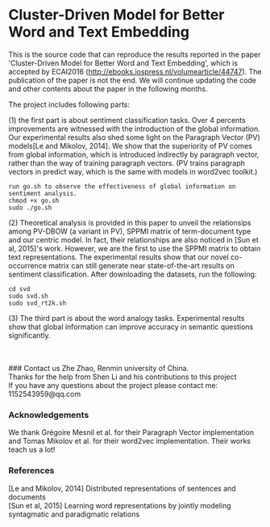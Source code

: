 # Cluster-Driven Model for Better Word and Text Embedding
  This is the source code that can reproduce the results reported in the paper 'Cluster-Driven Model for Better Word and Text Embedding', which is accepted by ECAI2016 (http://ebooks.iospress.nl/volumearticle/44747). The publication of the paper is not the end. We will continue updating the code and other contents about the paper in the following months.
  
  
  The project includes following parts:
  
  
  (1)
  the first part is about sentiment classification tasks. Over 4 percents improvements are witnessed with the introduction of the global information. Our experimental results also shed some light on the Paragraph Vector (PV) models[Le and Mikolov, 2014]. We show that the superiority of PV comes from global information, which is introduced indirectly by paragraph vector, rather than the way of training paragraph vectors. (PV trains paragraph vectors in predict way, which is the same with models in word2vec toolkit.)
    
    run go.sh to observe the effectiveness of global information on sentiment analysis.
    chmod +x go.sh
    sudo ./go.sh
  
  
  (2)
  Theoretical analysis is provided in this paper to unveil the relationsips among PV-DBOW (a variant in PV), SPPMI matrix of term-document type and our centric model. In fact, their relationships are also noticed in [Sun et al, 2015]'s work. However, we are the first to use the SPPMI matrix to obtain text representations. The experimental results show that our novel co-occurrence matrix can still generate near state-of-the-art results on sentiment classification. After downloading the datasets, run the following:
  
    cd svd
    sudo svd.sh
    sudo svd_rt2k.sh
    
  (3)
  The third part is about the word analogy tasks. Experimental results show that global information can improve accuracy in semantic questions significantly.
  
</br>
</br>
### Contact us
Zhe Zhao, Renmin university of China. </br>
Thanks for the help from Shen Li and his contributions to this project </br>
If you have any questions about the project please contact me: 1152543959@qq.com

### Acknowledgements
We thank Grégoire Mesnil et al. for their Paragraph Vector implementation and Tomas Mikolov et al. for their word2vec implementation. Their works teach us a lot!  

### References
[Le and Mikolov, 2014]  Distributed representations of sentences and documents </br>
[Sun et al, 2015]  Learning word representations by jointly modeling syntagmatic and paradigmatic relations
  
